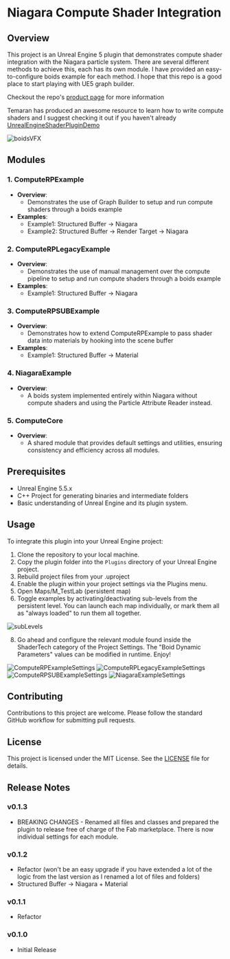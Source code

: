 # Niagara Compute Shader Integration

## Overview

This project is an Unreal Engine 5 plugin that demonstrates compute shader integration with the Niagara particle system.
There are several different methods to achieve this, each has its own module.
I have provided an easy-to-configure boids example for each method.
I hope that this repo is a good place to start playing with UE5 graph builder.

Checkout the repo's [product page](https://aarontrotter.com/niagara-cs-integration/) for more information

Temaran has produced an awesome resource to learn how to write compute shaders and I suggest checking it out if you haven't already [UnrealEngineShaderPluginDemo](https://github.com/Temaran/UnrealEngineShaderPluginDemo)

![boidsVFX](https://github.com/user-attachments/assets/002d4802-f1b4-402e-b06f-34c67bafe741)

## Modules

### 1. ComputeRPExample

- **Overview**:
  - Demonstrates the use of Graph Builder to setup and run compute shaders through a boids example
- **Examples**:
  - Example1: Structured Buffer -> Niagara
  - Example2: Structured Buffer -> Render Target -> Niagara

### 2. ComputeRPLegacyExample

- **Overview**:
  - Demonstrates the use of manual management over the compute pipeline to setup and run compute shaders through a boids example
- **Examples**:
  - Example1: Structured Buffer -> Niagara

### 3. ComputeRPSUBExample

- **Overview**:
  - Demonstrates how to extend ComputeRPExample to pass shader data into materials by hooking into the scene buffer
- **Examples**:
  - Example1: Structured Buffer -> Material

### 4. NiagaraExample

- **Overview**:
  - A boids system implemented entirely within Niagara without compute shaders and using the Particle Attribute Reader instead.

### 5. ComputeCore

- **Overview**:
  - A shared module that provides default settings and utilities, ensuring consistency and efficiency across all modules.

## Prerequisites

- Unreal Engine 5.5.x
- C++ Project for generating binaries and intermediate folders
- Basic understanding of Unreal Engine and its plugin system.

## Usage

To integrate this plugin into your Unreal Engine project:

1. Clone the repository to your local machine.
2. Copy the plugin folder into the `Plugins` directory of your Unreal Engine project.
3. Rebuild project files from your .uproject
4. Enable the plugin within your project settings via the Plugins menu.
5. Open Maps/M_TestLab (persistent map)
6. Toggle examples by activating/deactivating sub-levels from the persistent level. You can launch each map individually, or mark them all as "always loaded" to run them all together.

![subLevels](https://github.com/user-attachments/assets/4e8d3a40-5799-4aee-802d-34d79005b3ca)

8. Go ahead and configure the relevant module found inside the ShaderTech category of the Project Settings. The "Boid Dynamic Parameters" values can be modified in runtime. Enjoy!

![ComputeRPExampleSettings](https://github.com/user-attachments/assets/8be4ec88-532b-4e8a-9102-6d1049769f4c)
![ComputeRPLegacyExampleSettings](https://github.com/user-attachments/assets/724374cf-53d5-4838-ab4e-ec62e23fa7c3)
![ComputeRPSUBExampleSettings](https://github.com/user-attachments/assets/f3f6f6ba-33f6-4ab2-999a-fe89ee2c78a1)
![NiagaraExampleSettings](https://github.com/user-attachments/assets/1d62a0b7-7101-4721-8458-a56da543c46a)

## Contributing

Contributions to this project are welcome. Please follow the standard GitHub workflow for submitting pull requests.

## License

This project is licensed under the MIT License. See the [LICENSE](LICENSE) file for details.

## Release Notes

### v0.1.3
- BREAKING CHANGES - Renamed all files and classes and prepared the plugin to release free of charge of the Fab marketplace. There is now individual settings for each module.

### v0.1.2
- Refactor (won't be an easy upgrade if you have extended a lot of the logic from the last version as I renamed a lot of files and folders)
- Structured Buffer -> Niagara + Material

### v0.1.1
- Refactor

### v0.1.0
- Initial Release
